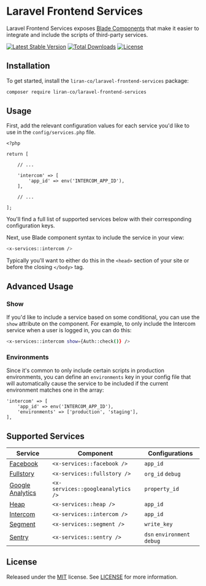 # Laravel Frontend Services

Laravel Frontend Services exposes [Blade Components](https://laravel.com/docs/8.x/blade#components) that make it easier to integrate and include the scripts of third-party services. 

[![Latest Stable Version](https://poser.pugx.org/liran-co/laravel-frontend-services/v/stable)](https://packagist.org/packages/liran-co/laravel-frontend-services) [![Total Downloads](https://poser.pugx.org/liran-co/laravel-frontend-services/downloads)](https://packagist.org/packages/liran-co/laravel-frontend-services) [![License](https://poser.pugx.org/liran-co/laravel-frontend-services/license)](https://packagist.org/packages/liran-co/laravel-frontend-services)

## Installation

To get started, install the `liran-co/laravel-frontend-services` package:

```bash
composer require liran-co/laravel-frontend-services
```

## Usage

First, add the relevant configuration values for each service you'd like to use in the `config/services.php` file.  

```
<?php

return [

    // ...

    'intercom' => [
        'app_id' => env('INTERCOM_APP_ID'),
    ],

    // ...

];
```


You'll find a full list of supported services below with their corresponding configuration keys.

Next, use Blade component syntax to include the service in your view:

```bash
<x-services::intercom />
```

Typically you'll want to either do this in the `<head>` section of your site or before the closing `</body>` tag.

## Advanced Usage

### Show

If you'd like to include a service based on some conditional, you can use the `show` attribute on the component. For example, to only include the Intercom service when a user is logged in, you can do this:

```bash
<x-services::intercom show={Auth::check()} />
```

### Environments

Since it's common to only include certain scripts in production environments, you can define an `environments` key in your config file that will automatically cause the service to be included if the current environment matches one in the array:

```
'intercom' => [
    'app_id' => env('INTERCOM_APP_ID'),
    'environments' => ['production', 'staging'],
],
```

## Supported Services

Service | Component | Configurations
--- | --- | ---
[Facebook](https://facebook.com) | `<x-services::facebook />` | `app_id`
[Fullstory](https://fullstory.com) | `<x-services::fullstory />` | `org_id` `debug`
[Google Analytics](http://analytics.google.com) | `<x-services::googleanalytics />` | `property_id`
[Heap](https://heap.io) | `<x-services::heap />` | `app_id`
[Intercom](https://intercom.com) | `<x-services::intercom />` | `app_id`
[Segment](https://segment.com) | `<x-services::segment />` | `write_key`
[Sentry](https://sentry.com) | `<x-services::sentry />` | `dsn` `environment` `debug`

## License
Released under the [MIT](https://choosealicense.com/licenses/mit/) license. See [LICENSE](LICENSE.md) for more information.